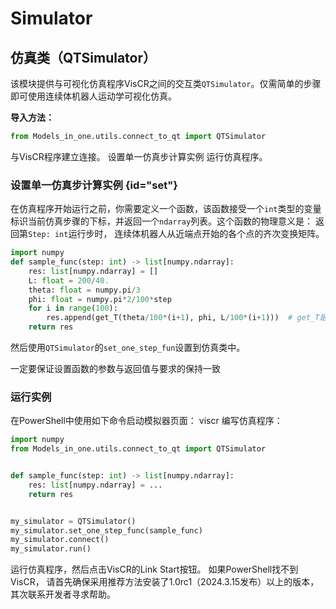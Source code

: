 # Simulator

## 仿真类（QTSimulator）
该模块提供与可视化仿真程序<path>VisCR</path>之间的交互类`QTSimulator`。仅需简单的步骤即可使用连续体机器人运动学可视化仿真。

**导入方法：**
```python 
from Models_in_one.utils.connect_to_qt import QTSimulator
```

<deflist collapsible="true">
<def title="connect()">
与VisCR程序建立连接。
</def>
<def title="set_one_step_func(func: Callable[[int], list[ndarray]])">
<a anchor="set">设置单一仿真步计算实例 </a>
</def>
<def title="run()">
运行仿真程序。
</def>
</deflist>

### 设置单一仿真步计算实例 {id="set"}
在仿真程序开始运行之前，你需要定义一个函数，该函数接受一个`int`类型的变量标识当前仿真步骤的下标，并返回一个`ndarray`列表。这个函数的物理意义是：
返回第`Step: int`运行步时， 连续体机器人从近端点开始的各个点的齐次变换矩阵。

```Python
import numpy
def sample_func(step: int) -> list[numpy.ndarray]:
	res: list[numpy.ndarray] = []
	L: float = 200/40.
	theta: float = numpy.pi/3
	phi: float = numpy.pi*2/100*step
	for i in range(100):
		res.append(get_T(theta/100*(i+1), phi, L/100*(i+1)))  # get_T是计算恒曲率齐次变换矩阵的函数。
	return res
```
然后使用`QTSimulator`的`set_one_step_fun`设置到仿真类中。

<warning>一定要保证设置函数的参数与返回值与要求的保持一致</warning>


### 运行实例

<procedure title="按照如下步骤使用模拟器：">
    <step>
        在<path>PowerShell</path>中使用如下命令启动模拟器页面：
        <code-block lang="shell">
            viscr
        </code-block>
    </step>

<step>
编写仿真程序：

```Python
import numpy
from Models_in_one.utils.connect_to_qt import QTSimulator


def sample_func(step: int) -> list[numpy.ndarray]: 
    res: list[numpy.ndarray] = ...
    return res


my_simulator = QTSimulator()
my_simulator.set_one_step_func(sample_func)
my_simulator.connect()
my_simulator.run()
```

</step>

<step>
运行仿真程序，然后点击<path>VisCR</path>的<path>Link Start</path>按钮。

</step>
</procedure>

<warning>
如果<path>PowerShell</path>找不到<path>VisCR</path>， 请首先确保采用推荐方法安装了<path>1.0rc1</path>（2024.3.15发布）以上的版本，其次联系开发者寻求帮助。
</warning>
